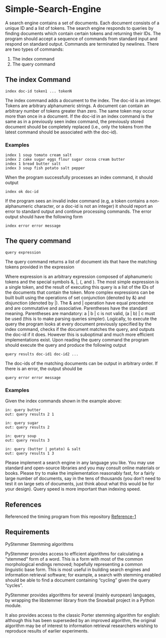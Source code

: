 # Simple-Search-Engine

A search engine contains a set of documents. Each document consists of a unique ID and a list of tokens. The search engine responds to queries by finding documents which contain certain tokens and returning their IDs. The program should accept a sequence of commands from standard input and respond on standard output. Commands are terminated by newlines. There are two types of commands:
1. The index command 
2. The query command 

## The index Command
```
index doc-id token1 ... tokenN
```

The index command adds a document to the index. The doc-id is an integer. Tokens are arbitrary alphanumeric strings. A document can contain an arbitrary number of tokens greater than zero. The same token may occur more than once in a document. If the doc-id in an index command is the same as in a previously seen index command, the previously stored document should be completely replaced (i.e., only the tokens from the latest command should be associated with the doc-id).

### Examples
```
index 1 soup tomato cream salt
index 2 cake sugar eggs flour sugar cocoa cream butter
index 1 bread butter salt
index 3 soup fish potato salt pepper
```
When the program successfully processes an index command, it should output
```
index ok doc-id
```
If the program sees an invalid index command (e.g, a token contains a non-alphanumeric character, or a doc-id is not an integer) it should report an error to standard output and
continue processing commands. The error output should have the following form
```
index error error message
```
## The query command
```
query expression
```
The query command returns a list of document ids that have the matching tokens
provided in the expression

Where expression is an arbitrary expression composed of alphanumeric tokens and the special symbols &, |, (, and ). The most simple expression is a single token, and the result of executing this query is a list of the IDs of the documents that contain the token. More complex expressions can be built built using the operations of set conjunction (denoted by &) and disjunction (denoted by |). The & and | operation have  equal precedence and are commutative and associative. Parentheses have the standard meaning. Parentheses are mandatory: a | b | c is not valid, (a | b) | c must be used (this is to make parsing queries simpler). Logically, to execute the query the program looks at every document previously specified by the index command, checks if the document matches the query, and outputs the doc-id if it does. However this is suboptimal and much more efficient implementations exist. Upon reading the query command the program should execute the query and produce the following output
```
query results doc-id1 doc-id2 ...
```
The doc-ids of the matching documents can be output in arbitrary order. If there is an error, the output should be
```
query error error message
```
### Examples
Given the index commands shown in the example above:

```
in: query butter
out: query results 2 1

in: query sugar
out: query results 2

in: query soup
out: query results 3

in: query (butter | potato) & salt
out: query results 1 3
```

Please implement a search engine in any language you like. You may use standard and open-source libraries and you may consult online materials or books. Please try to make the implementation reasonably fast, for a fairly large number of documents, say in the tens of thousands (you don’t need to test it on large sets of documents, just think about what this would be for your design). Query speed is more important than indexing speed.

## References

Referenced the timing program from this repository [Reference-1](https://github.com/bartdegoede/python-searchengine/blob/master/search/timing.py)

## Requirements
PyStemmer
Stemming algorithms

PyStemmer provides access to efficient algorithms for calculating a “stemmed” form of a word. This is a form with most of the common morphological endings removed; hopefully representing a common linguistic base form. This is most useful in building search engines and information retrieval software; for example, a search with stemming enabled should be able to find a document containing “cycling” given the query “cycles”.

PyStemmer provides algorithms for several (mainly european) languages, by wrapping the libstemmer library from the Snowball project in a Python module.

It also provides access to the classic Porter stemming algorithm for english: although this has been superseded by an improved algorithm, the original algorithm may be of interest to information retrieval researchers wishing to reproduce results of earlier experiments.

